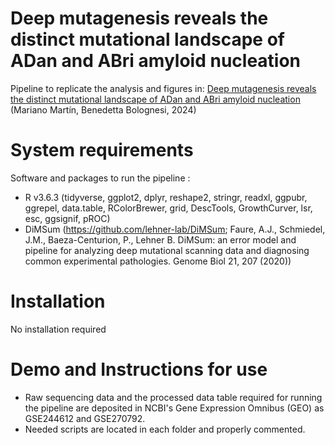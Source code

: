 # Deep mutagenesis reveals the distinct mutational landscape of ADan and ABri amyloid nucleation

Pipeline to replicate the analysis and figures in: 
<a href="https://www.biorxiv.org/content/10.1101/2023.09.15.557952v1">Deep mutagenesis reveals the distinct mutational landscape of ADan and ABri amyloid nucleation</a>
(Mariano Martín, Benedetta Bolognesi, 2024)


# System requirements
Software and packages to run the pipeline :

- R v3.6.3 (tidyverse, ggplot2, dplyr, reshape2, stringr, readxl, ggpubr, ggrepel, data.table, RColorBrewer, grid, DescTools, GrowthCurver, lsr, esc, ggsignif, pROC)
- DiMSum (https://github.com/lehner-lab/DiMSum; Faure, A.J., Schmiedel, J.M., Baeza-Centurion, P., Lehner B. DiMSum: an error model and pipeline for analyzing deep mutational scanning data and diagnosing common experimental pathologies. Genome Biol 21, 207 (2020))


# Installation
No installation required


# Demo and Instructions for use
- Raw sequencing data and the processed data table required for running the pipeline are deposited in NCBI's Gene Expression Omnibus (GEO) as GSE244612 and GSE270792.
- Needed scripts are located in each folder and properly commented.

